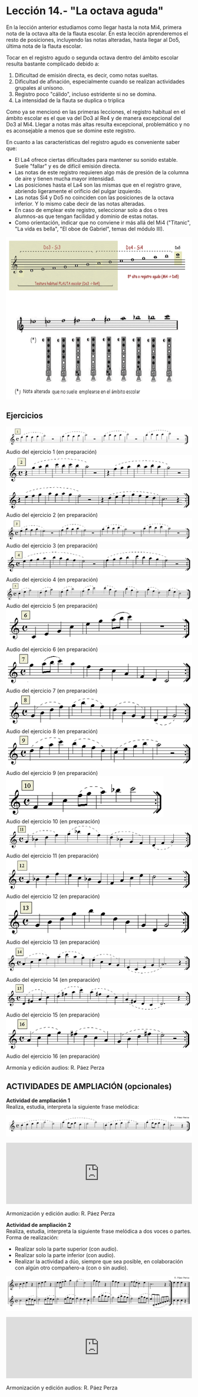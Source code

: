 
# Lección 14.- "La octava aguda"

En la lección anterior estudiamos como llegar hasta la nota Mi4, primera nota de la octava alta de la flauta escolar. En esta lección aprenderemos el resto de posiciones, incluyendo las notas alteradas, hasta llegar al Do5, última nota de la flauta escolar.

Tocar en el registro agudo o segunda octava dentro del ámbito escolar resulta bastante complicado debido a:

1. Dificultad de emisión directa, es decir, como notas sueltas.
1. Dificultad de afinación, especialmente cuando se realizan actividades grupales al unísono.
1. Registro poco "cálido", incluso estridente si no se domina.
1. La intensidad de la flauta se duplica o triplica

Como ya se mencionó en las primeras lecciones, el registro habitual en el ámbito escolar es el que va del Do3 al Re4 y de manera excepcional del Do3 al Mi4. Llegar a notas más altas resulta excepcional, problemático y no es aconsejable a menos que se domine este registro. 

En cuanto a las características del registro agudo es conveniente saber que:

- El La4 ofrece ciertas dificultades para mantener su sonido estable. Suele "fallar" y es de difícil emisión directa.
- Las notas de este registro requieren algo más de presión de la columna de aire y tienen mucha mayor intensidad.
- Las posiciones hasta el La4 son las mismas que en el registro grave, abriendo ligeramente el orificio del pulgar izquierdo.
- Las notas Si4 y Do5 no coinciden con las posiciones de la octava inferior. Y lo mismo cabe decir de las notas alteradas.
- En caso de emplear este registro, seleccionar solo a dos o tres alumnos-as que tengan facilidad y dominio de estas notas. 
- Como orientación, indicar que no conviene ir más allá del Mi4 ("Titanic", "La vida es bella", "El oboe de Gabriel", temas del módulo III).

<img src="img/Posiciones_8a_aguda.gif" height="439" alt="Posiciones 8ª aguda" title="Posiciones 8ª aguda" />

## Ejercicios


![](/assets/L14_Ejer1_OctAlta.gif)
Audio del ejercicio 1 (en preparación)
<br /> 
![](/assets/L14_Ejer2_OctAlta.gif)
Audio del ejercicio 2 (en preparación)
<br /> 
![](/assets/L14_Ejer3_OctAlta.gif)
Audio del ejercicio 3 (en preparación)
<br /> 
![](/assets/L14_Ejer4_OctAlta.gif)
Audio del ejercicio 4 (en preparación)
<br /> 
![](/assets/L14_Ejer5_OctAlta.gif)
Audio del ejercicio 5 (en preparación)
<br /> 
![](/assets/L14_Ejer6_OctAlta.gif)<br /> Audio del ejercicio 6 (en preparación)
<br /> 
![](/assets/L14_Ejer7_OctAlta.gif)<br /> Audio del ejercicio 7 (en preparación)
<br /> 
![](/assets/L14_Ejer8_OctAlta.gif)<br /> Audio del ejercicio 8 (en preparación)
<br /> 
![](/assets/L14_Ejer9_OctAlta.gif)<br /> Audio del ejercicio 9 (en preparación)
<br /> 
![](/assets/L14_Ejer10_OctAlta.gif)<br /> Audio del ejercicio 10 (en preparación)
<br /> 
![](/assets/L14_Ejer11_OctAlta.gif)<br /> Audio del ejercicio 11 (en preparación)
<br /> 
![](/assets/L14_Ejer12_OctAlta.gif)<br /> Audio del ejercicio 12 (en preparación)
<br /> 
![](/assets/L14_Ejer13_OctAlta.gif)<br /> Audio del ejercicio 13 (en preparación)
<br /> 
![](/assets/L14_Ejer14_OctAlta.gif)<br /> Audio del ejercicio 14 (en preparación)
<br /> 
![](/assets/L14_Ejer15_OctAlta.gif)<br /> Audio del ejercicio 15 (en preparación)
<br /> 
![](/assets/L14_Ejer16_OctAlta.gif)<br /> Audio del ejercicio 16 (en preparación)

Armonía y edición audios: R. Páez Perza


## ACTIVIDADES DE AMPLIACIÓN (opcionales)

**Actividad de ampliación 1**<br /> Realiza, estudia, interpreta la siguiente frase melódica:

**<img src="img/Frase_1_8a_aguda.gif" alt="Frase 1 (8ª aguda)" title="Frase 1 (8ª aguda)" />**

<iframe width="100%" height="166" scrolling="no" frameborder="no" src="https://w.soundcloud.com/player/?url=https%3A//api.soundcloud.com/tracks/344090266&amp;color=%23ff5500&amp;auto_play=false&amp;hide_related=false&amp;show_comments=true&amp;show_user=true&amp;show_reposts=false"></iframe>

Armonización y edición audio: R. Páez Perza

**Actividad de ampliación 2**<br /> Realiza, estudia, interpreta la siguiente frase melódica a dos voces o partes.<br /> Forma de realización:

- Realizar solo la parte superior (con audio).
- Realizar solo la parte inferior (con audio).
- Realizar la actividad a dúo, siempre que sea posible, en colaboración con algún otro compañero-a (con o sin audio).

**<img src="img/Frase_2_8a_aguda_Duo.1.gif" alt="Frase 2 (8ª aguda)" title="Frase 2 (8ª aguda)" />**

<iframe width="100%" height="166" scrolling="no" frameborder="no" src="https://w.soundcloud.com/player/?url=https%3A//api.soundcloud.com/tracks/344090269&amp;color=%23ff5500&amp;auto_play=false&amp;hide_related=false&amp;show_comments=true&amp;show_user=true&amp;show_reposts=false"></iframe>

Armonización y edición audios: R. Páez Perza

